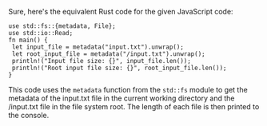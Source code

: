 Sure, here's the equivalent Rust code for the given JavaScript code:
```
use std::fs::{metadata, File};
use std::io::Read;
fn main() {
 let input_file = metadata("input.txt").unwrap();
 let root_input_file = metadata("/input.txt").unwrap();
 println!("Input file size: {}", input_file.len());
 println!("Root input file size: {}", root_input_file.len());
}
```
This code uses the `metadata` function from the `std::fs` module to get the metadata of the input.txt file in the current working directory and the /input.txt file in the file system root. The length of each file is then printed to the console.

